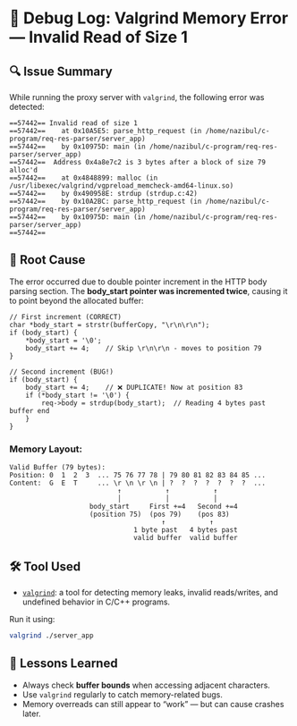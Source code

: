
# 🧠 Debug Log: Valgrind Memory Error — Invalid Read of Size 1

## 🔍 Issue Summary

While running the proxy server with `valgrind`, the following error was detected:

```
==57442== Invalid read of size 1
==57442==    at 0x10A5E5: parse_http_request (in /home/nazibul/c-program/req-res-parser/server_app)
==57442==    by 0x10975D: main (in /home/nazibul/c-program/req-res-parser/server_app)
==57442==  Address 0x4a8e7c2 is 3 bytes after a block of size 79 alloc'd
==57442==    at 0x4848899: malloc (in /usr/libexec/valgrind/vgpreload_memcheck-amd64-linux.so)
==57442==    by 0x490958E: strdup (strdup.c:42)
==57442==    by 0x10A2BC: parse_http_request (in /home/nazibul/c-program/req-res-parser/server_app)
==57442==    by 0x10975D: main (in /home/nazibul/c-program/req-res-parser/server_app)
==57442== 
```

## 📌 Root Cause

The error occurred due to double pointer increment in the HTTP body parsing section. The **body_start pointer was incremented twice**, causing it to point beyond the allocated buffer:
```
// First increment (CORRECT)
char *body_start = strstr(bufferCopy, "\r\n\r\n");
if (body_start) {
    *body_start = '\0';
    body_start += 4;    // Skip \r\n\r\n - moves to position 79
}

// Second increment (BUG!)
if (body_start) {
    body_start += 4;    // ❌ DUPLICATE! Now at position 83
    if (*body_start != '\0') {
        req->body = strdup(body_start);  // Reading 4 bytes past buffer end
    }
}
```
### Memory Layout:
```
Valid Buffer (79 bytes):
Position: 0  1  2  3  ... 75 76 77 78 | 79 80 81 82 83 84 85 ...
Content:  G  E  T     ... \r \n \r \n | ?  ?  ?  ?  ?  ?  ?  ...
                           ↑           ↑           ↑
                           │           │           │
                    body_start     First +=4   Second +=4
                    (position 75)  (pos 79)    (pos 83)
                                      ↑           ↑
                               1 byte past   4 bytes past
                               valid buffer  valid buffer
```




## 🛠 Tool Used

- [`valgrind`](https://valgrind.org/): a tool for detecting memory leaks, invalid reads/writes, and undefined behavior in C/C++ programs.

Run it using:
```bash
valgrind ./server_app
```

## 📘 Lessons Learned

- Always check **buffer bounds** when accessing adjacent characters.
- Use `valgrind` regularly to catch memory-related bugs.
- Memory overreads can still appear to “work” — but can cause crashes later.
